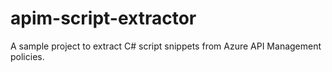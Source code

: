# apim-script-extractor
A sample project to extract C# script snippets from Azure API Management policies.
